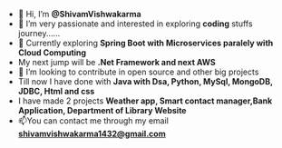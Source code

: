 - 👋 Hi, I’m **@ShivamVishwakarma**
- 👀 I’m very passionate and interested in exploring **coding** stuffs journey......
- 🌱 Currently exploring **Spring Boot with Microservices paralely with Cloud Computing**
- My next jump will be **.Net Framework and next AWS**
- 💞️ I’m looking to contribute in open source and other big projects
- Till now I have done with **Java with Dsa, Python, MySql, MongoDB, JDBC, Html and css**
- I have made 2 projects **Weather app, Smart contact manager,Bank Application, Department of Library Website**
- 📫You can contact me through my email **shivamvishwakarma1432@gmail.com**

<!---
--->

